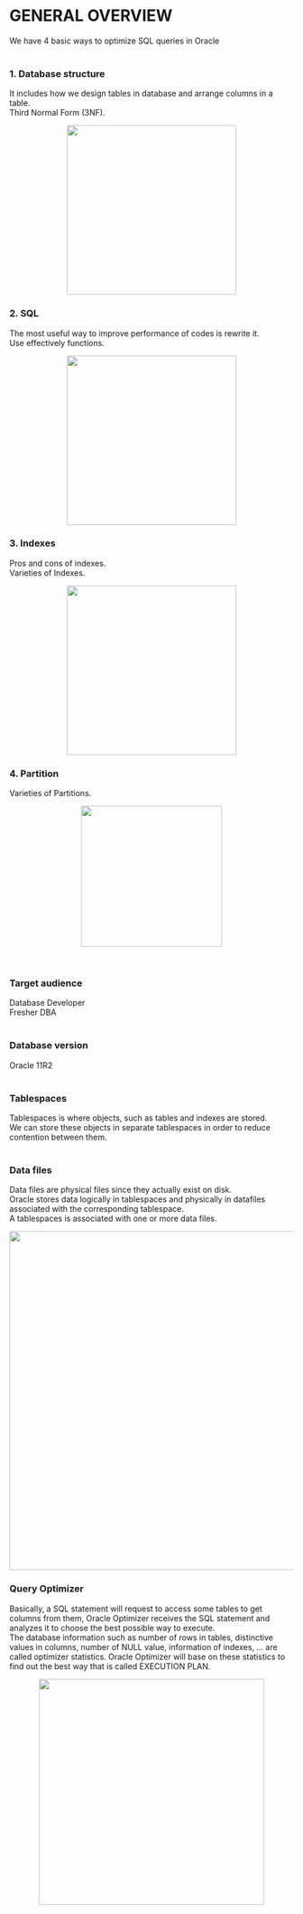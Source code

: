 # GENERAL OVERVIEW
We have 4 basic ways to optimize SQL queries in Oracle<br />
<br/>
  ### **1. Database structure**<br />
  It includes how we design tables in database and arrange columns in a table.<br />
  Third Normal Form (3NF).<br />
  <p align="center"><img src="https://i.imgur.com/4sUYVxO.png" width="300" ></p>
  
  
  ### **2. SQL**<br />
  The most useful way to improve performance of codes is rewrite it.<br />
  Use effectively functions.<br />
  <p align="center"><img src="https://i.imgur.com/sKjm9pl.png" width="300"></p>
  
  
  ### **3. Indexes**<br />
  Pros and cons of indexes.<br />
  Varieties of Indexes.<br />
  <p align="center"><img src="https://i.imgur.com/m4TbsGN.png" width="300"></p>

  
  ### **4. Partition**<br />
  Varieties of Partitions.<br />
  <p align="center"><img src="https://i.imgur.com/DBNRC0T.png" width="250"></p>
<br/>

### **Target audience**<br />
Database Developer<br />
Fresher DBA<br />
<br/>

### **Database version**<br />
Oracle 11R2<br />
<br/>

### **Tablespaces**<br />
Tablespaces is where objects, such as tables and indexes are stored.<br />
We can store these objects in separate tablespaces in order to reduce contention between them.<br />
<br/>

### **Data files**<br />
Data files are physical files since they actually exist on disk.<br />
Oracle stores data logically in tablespaces and physically in datafiles associated with the corresponding tablespace.<br />
A tablespaces is associated with one or more data files.<br />
<p align="center"><img src="https://i.imgur.com/hdxlCvc.png" width="600"></p>

### **Query Optimizer**<br />
Basically, a SQL statement will request to access some tables to get columns from them, Oracle Optimizer receives the SQL statement and analyzes it to choose the best possible way to execute.<br />
The database information such as number of rows in tables, distinctive values in columns, number of NULL value, information of indexes, ... are called optimizer statistics. Oracle Optimizer will base on these statistics to find out the best way that is called EXECUTION PLAN.<br />
<p align="center"><img src="https://i.imgur.com/Cnwi6Uv.png" width="400"></p>

